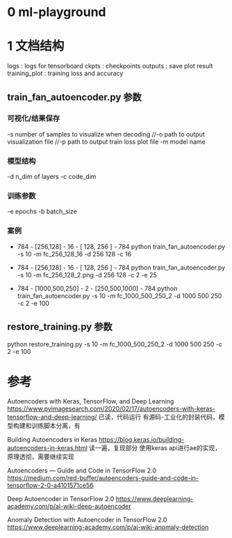 # 0 ml-playground

# 1 文档结构
logs            :  logs for tensorboard
ckpts           :  checkpoints 
outputs         :  save plot result
training_plot   : training loss and accuracy

## train_fan_autoencoder.py 参数

### 可视化/结果保存
-s number of samples to visualize when decoding
//-o path to output visualization file 
//-p path to output train loss plot file
-m model name 

### 模型结构
-d n_dim of layers
-c code_dim

### 训练参数
-e epochs
-b batch_size

### 案例

* 784 - [256,128] - 16 - [ 128, 256 ] - 784 
python train_fan_autoencoder.py  -s 10 -m fc_256_128_16 -d 256 128 -c 16

* 784 - [256,128] - 16 - [ 128, 256 ] - 784 
python train_fan_autoencoder.py  -s 10 -m fc_256_128_2.png -d 256 128 -c 2 -e 25

* 784 - [1000,500,250] - 2 - [250,500,1000] - 784 
python train_fan_autoencoder.py  -s 10  -m fc_1000_500_250_2 -d 1000 500 250 -c 2 -e 100

## restore_training.py 参数
python restore_training.py  -s 10  -m fc_1000_500_250_2 -d 1000 500 250 -c 2 -e 100

# 参考
Autoencoders with Keras, TensorFlow, and Deep Learning
https://www.pyimagesearch.com/2020/02/17/autoencoders-with-keras-tensorflow-and-deep-learning/
已读，代码运行
有源码-工业化的封装代码，模型构建和训练脚本分离，有

Building Autoencoders in Keras
https://blog.keras.io/building-autoencoders-in-keras.html
读一遍，复现部分
使用keras api进行ae的实现，原理透彻，需要继续实现




Autoencoders — Guide and Code in TensorFlow 2.0
https://medium.com/red-buffer/autoencoders-guide-and-code-in-tensorflow-2-0-a4101571ce56

Deep Autoencoder in TensorFlow 2.0
https://www.deeplearning-academy.com/p/ai-wiki-deep-autoencoder

Anomaly Detection with Autoencoder in TensorFlow 2.0
https://www.deeplearning-academy.com/p/ai-wiki-anomaly-detection


